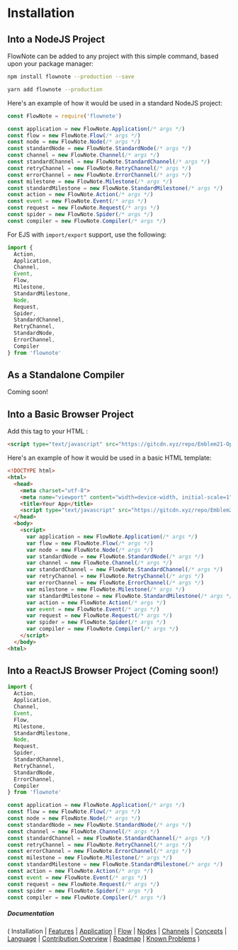 # Installation

## Into a NodeJS Project

FlowNote can be added to any project with this simple command, based upon your package manager:

```bash
npm install flownote --production --save
```

```bash
yarn add flownote --production
```

Here's an example of how it would be used in a standard NodeJS project:

```javascript
const FlowNote = require('flownote')

const application = new FlowNote.Application(/* args */)
const flow = new FlowNote.Flow(/* args */)
const node = new FlowNote.Node(/* args */)
const standardNode = new FlowNote.StandardNode(/* args */)
const channel = new FlowNote.Channel(/* args */)
const standardChannel = new FlowNote.StandardChannel(/* args */)
const retryChannel = new FlowNote.RetryChannel(/* args */)
const errorChannel = new FlowNote.ErrorChannel(/* args */)
const milestone = new FlowNote.Milestone(/* args */)
const standardMilestone = new FlowNote.StandardMilestone(/* args */)
const action = new FlowNote.Action(/* args */)
const event = new FlowNote.Event(/* args */)     
const request = new FlowNote.Request(/* args */)
const spider = new FlowNote.Spider(/* args */)
const compiler = new FlowNote.Compiler(/* args */)
```

For EJS with `import/export` support, use the following:

```javascript
import {
  Action,
  Application,
  Channel,
  Event,
  Flow,
  Milestone,
  StandardMilestone,
  Node,
  Request,
  Spider,
  StandardChannel,
  RetryChannel,
  StandardNode,
  ErrorChannel,
  Compiler
} from 'flownote'
```

## As a Standalone Compiler

Coming soon!

## Into a Basic Browser Project

Add this tag to your HTML <head>:

```html
<script type="text/javascript" src="https://gitcdn.xyz/repo/Emblem21-OpenSource/flownote/master/dist/flownote.min.js"></script>
```

Here's an example of how it would be used in a basic HTML template:

```html
<!DOCTYPE html>
<html>
  <head>
    <meta charset="utf-8">
    <meta name="viewport" content="width=device-width, initial-scale=1">
    <title>Your App</title>
    <script type="text/javascript" src="https://gitcdn.xyz/repo/Emblem21-OpenSource/flownote/master/dist/flownote.min.js"></script>
  </head>
  <body>
    <script>
      var application = new FlowNote.Application(/* args */)
      var flow = new FlowNote.Flow(/* args */)
      var node = new FlowNote.Node(/* args */)
      var standardNode = new FlowNote.StandardNode(/* args */)
      var channel = new FlowNote.Channel(/* args */)
      var standardChannel = new FlowNote.StandardChannel(/* args */)
      var retryChannel = new FlowNote.RetryChannel(/* args */)
      var errorChannel = new FlowNote.ErrorChannel(/* args */)
      var milestone = new FlowNote.Milestone(/* args */)
      var standardMilestone = new FlowNote.StandardMilestone(/* args */)
      var action = new FlowNote.Action(/* args */)
      var event = new FlowNote.Event(/* args */)     
      var request = new FlowNote.Request(/* args */)
      var spider = new FlowNote.Spider(/* args */)
      var compiler = new FlowNote.Compiler(/* args */)
    </script>
  </body>
<html>
```

## Into a ReactJS Browser Project (Coming soon!)

```javascript
import {
  Action,
  Application,
  Channel,
  Event,
  Flow,
  Milestone,
  StandardMilestone,
  Node,
  Request,
  Spider,
  StandardChannel,
  RetryChannel,
  StandardNode,
  ErrorChannel,
  Compiler
} from 'flownote'

const application = new FlowNote.Application(/* args */)
const flow = new FlowNote.Flow(/* args */)
const node = new FlowNote.Node(/* args */)
const standardNode = new FlowNote.StandardNode(/* args */)
const channel = new FlowNote.Channel(/* args */)
const standardChannel = new FlowNote.StandardChannel(/* args */)
const retryChannel = new FlowNote.RetryChannel(/* args */)
const errorChannel = new FlowNote.ErrorChannel(/* args */)
const milestone = new FlowNote.Milestone(/* args */)
const standardMilestone = new FlowNote.StandardMilestone(/* args */)
const action = new FlowNote.Action(/* args */)
const event = new FlowNote.Event(/* args */)     
const request = new FlowNote.Request(/* args */)
const spider = new FlowNote.Spider(/* args */)
const compiler = new FlowNote.Compiler(/* args */)
```

##### Documentation

( 
Installation | 
[Features](07-features.md) | 
[Application](02-application.md) | 
[Flow](03-flow.md) | 
[Nodes](04-nodes.md) | 
[Channels](05-channels.md) | 
[Concepts](07-language.md) | 
[Language](08-language.md) | 
[Contribution Overview](09-contribution.md) | 
[Roadmap](10-roadmap.md) | 
[Known Problems](11-known-problems.md)
)